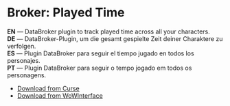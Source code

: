 Broker: Played Time
======================

**EN** — DataBroker plugin to track played time across all your characters.  
**DE** — DataBroker-Plugin, um die gesamt gespielte Zeit deiner Charaktere zu verfolgen.  
**ES** — Plugin DataBroker para seguir el tiempo jugado en todos los personajes.  
**PT** — Plugin DataBroker para seguir o tempo jogado em todos os personagens.

* [Download from Curse](https://mods.curse.com/addons/wow/broker-playedtime)
* [Download from WoWInterface](http://www.wowinterface.com/downloads/info16711-BrokerPlayedTime.html)

